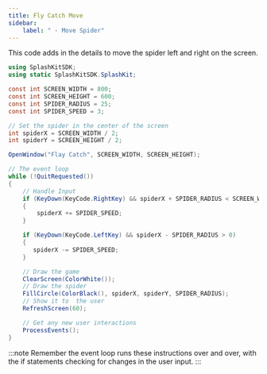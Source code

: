 ```yaml
---
title: Fly Catch Move
sidebar:
    label: " - Move Spider"
---
```


This code adds in the details to move the spider left and right on the screen.

```csharp
using SplashKitSDK;
using static SplashKitSDK.SplashKit;

const int SCREEN_WIDTH = 800;
const int SCREEN_HEIGHT = 600;
const int SPIDER_RADIUS = 25;
const int SPIDER_SPEED = 3;

// Set the spider in the center of the screen
int spiderX = SCREEN_WIDTH / 2;
int spiderY = SCREEN_HEIGHT / 2;

OpenWindow("Flay Catch", SCREEN_WIDTH, SCREEN_HEIGHT);

// The event loop
while (!QuitRequested())
{
    // Handle Input
    if (KeyDown(KeyCode.RightKey) && spiderX + SPIDER_RADIUS < SCREEN_WIDTH)
    {
        spiderX += SPIDER_SPEED;
    }

    if (KeyDown(KeyCode.LeftKey) && spiderX - SPIDER_RADIUS > 0)
    {
       spiderX -= SPIDER_SPEED;
    }

    // Draw the game
    ClearScreen(ColorWhite());
    // Draw the spider
    FillCircle(ColorBlack(), spiderX, spiderY, SPIDER_RADIUS);
    // Show it to  the user
    RefreshScreen(60);

    // Get any new user interactions
    ProcessEvents();
}
```

:::note
Remember the event loop runs these instructions over and over, with the if statements checking for changes in the user input.
:::
